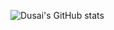 ![Dusai's GitHub stats](https://github-readme-stats.vercel.app/api?username=404NOTFOUND-1&show_icons=true&theme=radical)
